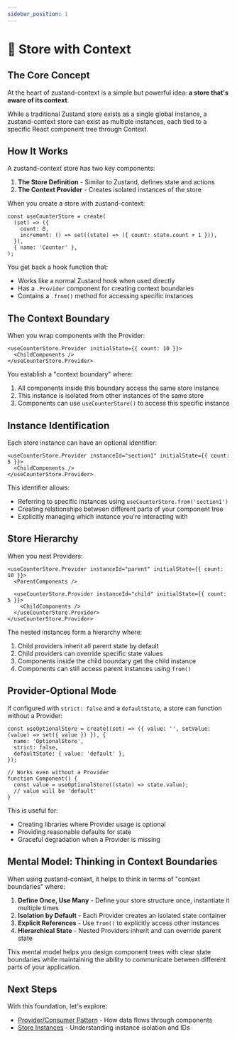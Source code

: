 ```yaml
---
sidebar_position: 1
---
```


# 🧠 Store with Context

## The Core Concept

At the heart of zustand-context is a simple but powerful idea: **a store that's aware of its context**.

While a traditional Zustand store exists as a single global instance, a zustand-context store can exist as multiple instances, each tied to a specific React component tree through Context.

## How It Works

A zustand-context store has two key components:

1. **The Store Definition** - Similar to Zustand, defines state and actions
2. **The Context Provider** - Creates isolated instances of the store

When you create a store with zustand-context:

```tsx
const useCounterStore = create(
  (set) => ({
    count: 0,
    increment: () => set((state) => ({ count: state.count + 1 })),
  }),
  { name: 'Counter' },
);
```

You get back a hook function that:

- Works like a normal Zustand hook when used directly
- Has a `.Provider` component for creating context boundaries
- Contains a `.from()` method for accessing specific instances

## The Context Boundary

When you wrap components with the Provider:

```tsx
<useCounterStore.Provider initialState={{ count: 10 }}>
  <ChildComponents />
</useCounterStore.Provider>
```

You establish a "context boundary" where:

1. All components inside this boundary access the same store instance
2. This instance is isolated from other instances of the same store
3. Components can use `useCounterStore()` to access this specific instance

## Instance Identification

Each store instance can have an optional identifier:

```tsx
<useCounterStore.Provider instanceId="section1" initialState={{ count: 5 }}>
  <ChildComponents />
</useCounterStore.Provider>
```

This identifier allows:

- Referring to specific instances using `useCounterStore.from('section1')`
- Creating relationships between different parts of your component tree
- Explicitly managing which instance you're interacting with

## Store Hierarchy

When you nest Providers:

```tsx
<useCounterStore.Provider instanceId="parent" initialState={{ count: 10 }}>
  <ParentComponents />

  <useCounterStore.Provider instanceId="child" initialState={{ count: 5 }}>
    <ChildComponents />
  </useCounterStore.Provider>
</useCounterStore.Provider>
```

The nested instances form a hierarchy where:

1. Child providers inherit all parent state by default
2. Child providers can override specific state values
3. Components inside the child boundary get the child instance
4. Components can still access parent instances using `from()`

## Provider-Optional Mode

If configured with `strict: false` and a `defaultState`, a store can function without a Provider:

```tsx
const useOptionalStore = create((set) => ({ value: '', setValue: (value) => set({ value }) }), {
  name: 'OptionalStore',
  strict: false,
  defaultState: { value: 'default' },
});

// Works even without a Provider
function Component() {
  const value = useOptionalStore((state) => state.value);
  // value will be 'default'
}
```

This is useful for:

- Creating libraries where Provider usage is optional
- Providing reasonable defaults for state
- Graceful degradation when a Provider is missing

## Mental Model: Thinking in Context Boundaries

When using zustand-context, it helps to think in terms of "context boundaries" where:

1. **Define Once, Use Many** - Define your store structure once, instantiate it multiple times
2. **Isolation by Default** - Each Provider creates an isolated state container
3. **Explicit References** - Use `from()` to explicitly access other instances
4. **Hierarchical State** - Nested Providers inherit and can override parent state

This mental model helps you design component trees with clear state boundaries while maintaining the ability to communicate between different parts of your application.

## Next Steps

With this foundation, let's explore:

- [Provider/Consumer Pattern](./provider-consumer-pattern) - How data flows through components
- [Store Instances](./store-instances) - Understanding instance isolation and IDs
<!-- - [Basic Usage](../guides/basic-usage) - Practical examples and patterns -->

